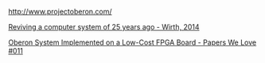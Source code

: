 http://www.projectoberon.com/

[Reviving a computer system of 25 years ago - Wirth, 2014](https://www.youtube.com/watch?v=EXY78gPMvl0)

[Oberon System Implemented on a Low-Cost FPGA Board - Papers We Love #011](https://www.youtube.com/watch?v=8K84aG72Dw8)
